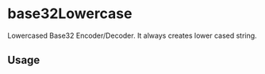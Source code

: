 base32Lowercase
===============

Lowercased Base32 Encoder/Decoder. It always creates lower cased string.

Usage
-----

<?php

// Include class or user autoloader

use Base32Lowercase\Base32Lowercase;

$TestString = "AbCDEFGHIJKlMNOpQrSTWXYZ123456789.ABcDEFGHiJK---ABcd**12.12.2014.JPEG";

Base32Lowercase::encode($TestString);

It would be give you this result:

ifregrcfizduqskkjnwe2tspobixeu2uk5mfswrrgiztinjwg44dslsbijruirkgi5egssslfuws2qkcmnscukrrgixdcmrogiydcnbojjiekry=


Requirements
------------

PHP 5.3.x+

If you want to run the tests, PHPUnit 3.6 or up is required.

Author:

This class based on Christian Riesen's base32 class
https://github.com/ChristianRiesen/base32

I just did some minor changes in originally class as well as created new unit tests.
